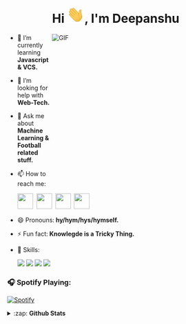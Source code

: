<h1 align="center">Hi <img src="https://raw.githubusercontent.com/ABSphreak/ABSphreak/master/gifs/Hi.gif" width="40px" />, I'm Deepanshu</h1>


<img align="right" alt="GIF" src="https://image.freepik.com/free-vector/developer-activity-concept-illustration_114360-2801.jpg" width="400" height="360" />


 - 🌱 I’m currently learning<strong> Javascript & VCS.</strong>
 - 🤔 I’m looking for help with <strong>Web-Tech.</strong>
 - 💬 Ask me about<strong> Machine Learning & Football related stuff.</strong>
 
 - 📫 How to reach me:   
 
    
      <a href="https://www.linkedin.com/in/deepanshuraj799/"><img src="https://www.flaticon.com/svg/vstatic/svg/1409/1409945.svg?token=exp=1610847622~hmac=909a212e2438ce530c6d10cb991cfeee" height="36px;" width="36px;" /></a>&nbsp;&nbsp;<a href="https://www.instagram.com/_d_eepanshu/"><img src="https://www.flaticon.com/svg/vstatic/svg/1409/1409946.svg?token=exp=1610847752~hmac=0900945a30f5f5ea8ba1b7918712220c" height="36px;" width="36px;"/></a>&nbsp;&nbsp;<a href="https://www.facebook.com/deepanshu711/"><img src="https://www.flaticon.com/svg/vstatic/svg/3579/3579093.svg?token=exp=1610848028~hmac=252e1621dfcfb095e266597d92278d52" height="36px;" width="36px;"/></a>&nbsp;&nbsp;<a href="https://www.kaggle.com/davalpha"><img src="https://cdn3.iconfinder.com/data/icons/logos-and-brands-adobe/512/189_Kaggle-512.png" height="36px;" width="36px;"/></a>  
 
 - 😄 Pronouns:<strong> hy/hym/hys/hymself.</strong>
 - ⚡ Fun fact:<strong> Knowlegde is a Tricky Thing.</strong>
 
 - 🚀 Skills:
 
      <a href="https://en.wikipedia.org/wiki/C_(programming_language)"><img src="https://img.shields.io/badge/C-c90a24?style=for-the-badge&logo=c&logoColor=white"/></a>   <a href="https://en.wikipedia.org/wiki/C%2B%2B"><img src="https://img.shields.io/badge/C%2B%2B-00599C?style=for-the-badge&logo=c%2B%2B&logoColor=white"/></a>   <a href="https://www.python.org/"><img src="https://img.shields.io/badge/Python-991776?style=for-the-badge&logo=python&logoColor=white"/></a> <a href="https://www.djangoproject.com/"><img src="https://img.shields.io/badge/Django-092E20?style=for-the-badge&logo=django&logoColor=white"></a>
 

### 🎧 Spotify Playing:
[![Spotify](https://spotify-trial.deepanshu-raj.vercel.app/api/spotify)](https://open.spotify.com/user/lf8m9lcq9qp6vx4dktl3zlgg3)

<details>
 <summary>:zap: <strong>Github Stats</strong> </summary>
 
<p align="left"><img src="https://github-readme-stats.vercel.app/api?username=deepanshu-Raj&count_private=true&show_icons=true&theme=onedark" style="width:50%;"/></p>
</details>
